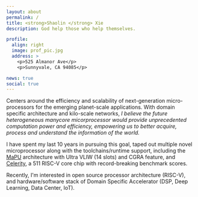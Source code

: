 ```yaml
---
layout: about
permalink: /
title: <strong>Shaolin </strong> Xie
description: God help those who help themselves.

profile:
  align: right
  image: prof_pic.jpg
  address: >
    <p>525 Almanor Ave</p>
    <p>Sunnyvale, CA 94085</p>

news: true
social: true
---
```


Centers around the efficiency and scalability of next-generation micro-processors for the emerging planet-scale applications. With domain specific architecture and kilo-scale networks, *I believe the future heterogeneous manycore micorprocessor would provide unprecedented computation power and efficiency, empowering us to better acquire, process and understand the information of the world.* 

I have spent my last 10 years in pursuing this goal, taped out multiple novel microprocessor along 
with the toolchains/runtime support, 
including the [MaPU](/projects/1_mapu) architecture with Ultra VLIW (14 slots) and CGRA feature, 
and [Celerity](/projects/2_celerity), a 511 RISC-V core chip with record-breaking benchmark scores. 

Recently, I'm interested in open source processor architecture (RISC-V), and hardware/software stack of Domain Specific Accelerator (DSP, Deep Learning, Data Center, IoT).

